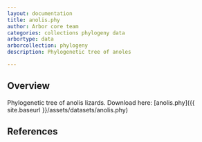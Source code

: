 ```yaml
---
layout: documentation
title: anolis.phy
author: Arbor core team
categories: collections phylogeny data
arbortype: data
arborcollection: phylogeny
description: Phylogenetic tree of anoles

---
```


## Overview

Phylogenetic tree of anolis lizards. Download here: [anolis.phy]({{ site.baseurl }}/assets/datasets/anolis.phy)

## References
